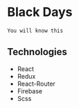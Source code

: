 # Black Days

    You will know this

## Technologies

-   React
-   Redux
-   React-Router
-   Firebase
-   Scss

